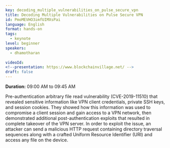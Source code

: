 ```yaml
---
key: decoding_multiple_vulnerabilities_on_pulse_secure_vpn
title: Decoding Multiple Vulnerabilities on Pulse Secure VPN
id: PmoMEVHO3imfUIMXsPai
language: English
format: hands-on
tags:
  - keynote
level: beginner
speakers:
  - dhamotharan
  
videoId: 
<!--presentation: https://www.blockchainvillage.net/ -->
draft: false
---
```

<b>Duration:</b> 09:00 AM to 09:45 AM

Pre-authentication arbitrary file read vulnerability (CVE-2019-11510) that revealed sensitive information like VPN client credentials, private SSH keys, and session cookies. They showed how this information was used to compromise a client session and gain access to a VPN network, then demonstrated additional post-authentication exploits that resulted in complete takeover of the VPN server. In order to exploit the issue, an attacker can send a malicious HTTP request containing directory traversal sequences along with a crafted Uniform Resource Identifier (URI) and access any file on the device.

<!--
<a align="center" class="btn primary" target="_blank" rel="noopener" href="https://docs.google.com/forms/d/1GmfBrK_UkqArJAu2U1acgVbceRWUIuzO2NwmfDNqEGI/">Register</a>
-->